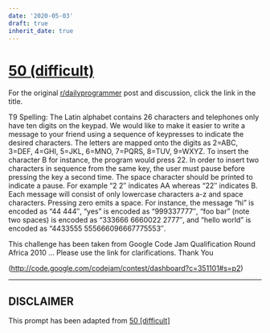 ```yaml
---
date: '2020-05-03'
draft: true
inherit_date: true
---
```


# [50 (difficult)](https://www.reddit.com/r/dailyprogrammer/comments/teu8p/592012_challenge_50_difficult/)

For the original [r/dailyprogrammer](https://www.reddit.com/r/dailyprogrammer/) post and discussion, click the link in the title.

T9 Spelling: The Latin alphabet contains 26 characters and telephones only have ten digits on the keypad. We would like to make it easier to write a message to your friend using a sequence of keypresses to indicate the desired characters. The letters are mapped onto the digits as 2=ABC, 3=DEF, 4=GHI, 5=JKL, 6=MNO, 7=PQRS, 8=TUV, 9=WXYZ. To insert the character B for instance, the program would press 22. In order to insert two characters in sequence from the same key, the user must pause before pressing the key a second time. The space character should be printed to indicate a pause. For example “2 2″ indicates AA whereas “22″ indicates B. Each message will consist of only lowercase characters a-z and space characters. Pressing zero emits a space. For instance, the message “hi” is encoded as “44 444″, “yes” is encoded as “999337777″, “foo  bar” (note two spaces) is encoded as “333666 6660022 2777″, and “hello world” is encoded as “4433555 555666096667775553″.

This challenge has been taken from Google Code Jam Qualification Round Africa 2010 ... Please use the link for clarifications. Thank You

(http://code.google.com/codejam/contest/dashboard?c=351101#s=p2)

----
## **DISCLAIMER**
This prompt has been adapted from [50 [difficult]](https://www.reddit.com/r/dailyprogrammer/comments/teu8p/592012_challenge_50_difficult/
)
